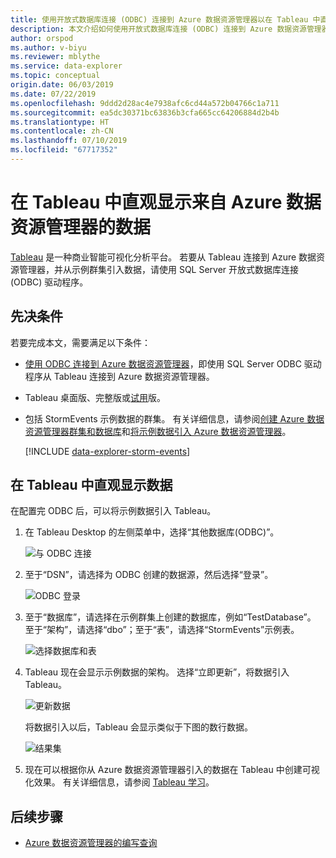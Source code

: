 ```yaml
---
title: 使用开放式数据库连接 (ODBC) 连接到 Azure 数据资源管理器以在 Tableau 中直观显示数据
description: 本文介绍如何使用开放式数据库连接 (ODBC) 连接到 Azure 数据资源管理器以在 Tableau 中直观显示数据。
author: orspod
ms.author: v-biyu
ms.reviewer: mblythe
ms.service: data-explorer
ms.topic: conceptual
origin.date: 06/03/2019
ms.date: 07/22/2019
ms.openlocfilehash: 9ddd2d28ac4e7938afc6cd44a572b04766c1a711
ms.sourcegitcommit: ea5dc30371bc63836b3cfa665cc64206884d2b4b
ms.translationtype: HT
ms.contentlocale: zh-CN
ms.lasthandoff: 07/10/2019
ms.locfileid: "67717352"
---
```

# <a name="visualize-data-from-azure-data-explorer-in-tableau"></a>在 Tableau 中直观显示来自 Azure 数据资源管理器的数据

 [Tableau](https://www.tableau.com/) 是一种商业智能可视化分析平台。 若要从 Tableau 连接到 Azure 数据资源管理器，并从示例群集引入数据，请使用 SQL Server 开放式数据库连接 (ODBC) 驱动程序。 

## <a name="prerequisites"></a>先决条件

若要完成本文，需要满足以下条件：

* [使用 ODBC 连接到 Azure 数据资源管理器](connect-odbc.md)，即使用 SQL Server ODBC 驱动程序从 Tableau 连接到 Azure 数据资源管理器。 

* Tableau 桌面版、完整版或[试用](https://www.tableau.com/products/desktop/download)版。

* 包括 StormEvents 示例数据的群集。 有关详细信息，请参阅[创建 Azure 数据资源管理器群集和数据库](create-cluster-database-portal.md)和[将示例数据引入 Azure 数据资源管理器](ingest-sample-data.md)。

    [!INCLUDE [data-explorer-storm-events](../../includes/data-explorer-storm-events.md)]

## <a name="visualize-data-in-tableau"></a>在 Tableau 中直观显示数据 

在配置完 ODBC 后，可以将示例数据引入 Tableau。

1. 在 Tableau Desktop 的左侧菜单中，选择“其他数据库(ODBC)”。 

    ![与 ODBC 连接](media/tableau/connect-odbc.png)

1. 至于“DSN”，请选择为 ODBC 创建的数据源，然后选择“登录”。  

    ![ODBC 登录](media/tableau/odbc-sign-in.png)

1. 至于“数据库”，请选择在示例群集上创建的数据库，例如“TestDatabase”。   至于“架构”，请选择“dbo”；至于“表”，请选择“StormEvents”示例表。    

    ![选择数据库和表](media/tableau/select-database-table.png)

1. Tableau 现在会显示示例数据的架构。 选择“立即更新”，将数据引入 Tableau。 

    ![更新数据](media/tableau/update-data.png)

    将数据引入以后，Tableau 会显示类似于下图的数行数据。

    ![结果集](media/tableau/result-set.png)

1. 现在可以根据你从 Azure 数据资源管理器引入的数据在 Tableau 中创建可视化效果。 有关详细信息，请参阅 [Tableau 学习](https://www.tableau.com/learn)。

## <a name="next-steps"></a>后续步骤

* [Azure 数据资源管理器的编写查询](write-queries.md)